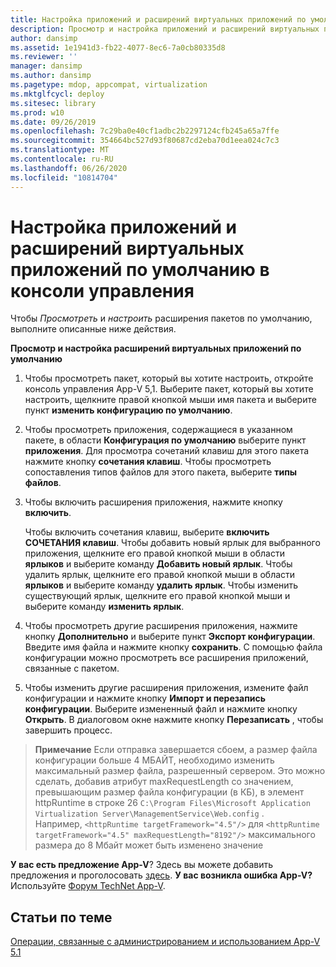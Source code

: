 ```yaml
---
title: Настройка приложений и расширений виртуальных приложений по умолчанию в консоли управления
description: Просмотр и настройка приложений и расширений виртуальных приложений по умолчанию с помощью консоли управления
author: dansimp
ms.assetid: 1e1941d3-fb22-4077-8ec6-7a0cb80335d8
ms.reviewer: ''
manager: dansimp
ms.author: dansimp
ms.pagetype: mdop, appcompat, virtualization
ms.mktglfcycl: deploy
ms.sitesec: library
ms.prod: w10
ms.date: 09/26/2019
ms.openlocfilehash: 7c29ba0e40cf1adbc2b2297124cfb245a65a7ffe
ms.sourcegitcommit: 354664bc527d93f80687cd2eba70d1eea024c7c3
ms.translationtype: MT
ms.contentlocale: ru-RU
ms.lasthandoff: 06/26/2020
ms.locfileid: "10814704"
---
```

#   Настройка приложений и расширений виртуальных приложений по умолчанию в консоли управления

Чтобы *Просмотреть* и *настроить* расширения пакетов по умолчанию, выполните описанные ниже действия.

**Просмотр и настройка расширений виртуальных приложений по умолчанию**

1.  Чтобы просмотреть пакет, который вы хотите настроить, откройте консоль управления App-V 5,1. Выберите пакет, который вы хотите настроить, щелкните правой кнопкой мыши имя пакета и выберите пункт **изменить конфигурацию по умолчанию**.

2.  Чтобы просмотреть приложения, содержащиеся в указанном пакете, в области **Конфигурация по умолчанию** выберите пункт **приложения**. Для просмотра сочетаний клавиш для этого пакета нажмите кнопку **сочетания клавиш**. Чтобы просмотреть сопоставления типов файлов для этого пакета, выберите **типы файлов**.

3.  Чтобы включить расширения приложения, нажмите кнопку **включить**.

    Чтобы включить сочетания клавиш, выберите **включить СОЧЕТАНИЯ клавиш**. Чтобы добавить новый ярлык для выбранного приложения, щелкните его правой кнопкой мыши в области **ярлыков** и выберите команду **Добавить новый ярлык**. Чтобы удалить ярлык, щелкните его правой кнопкой мыши в области **ярлыков** и выберите команду **удалить ярлык**. Чтобы изменить существующий ярлык, щелкните его правой кнопкой мыши и выберите команду **изменить ярлык**.

4.  Чтобы просмотреть другие расширения приложения, нажмите кнопку **Дополнительно** и выберите пункт **Экспорт конфигурации**. Введите имя файла и нажмите кнопку **сохранить**. С помощью файла конфигурации можно просмотреть все расширения приложений, связанные с пакетом.

5.  Чтобы изменить другие расширения приложения, измените файл конфигурации и нажмите кнопку **Импорт и перезапись конфигурации**. Выберите измененный файл и нажмите кнопку **Открыть**. В диалоговом окне нажмите кнопку **Перезаписать** , чтобы завершить процесс.

>**Примечание** Если отправка завершается сбоем, а размер файла конфигурации больше 4 МБАЙТ, необходимо изменить максимальный размер файла, разрешенный сервером. Это можно сделать, добавив атрибут maxRequestLength со значением, превышающим размер файла конфигурации (в КБ), в элемент httpRuntime в строке 26 `C:\Program Files\Microsoft Application Virtualization Server\ManagementService\Web.config` .  
Например, `<httpRuntime targetFramework="4.5"/>` для `<httpRuntime targetFramework="4.5" maxRequestLength="8192"/>` максимального размера до 8 Мбайт может быть изменено значение


**У вас есть предложение App-V**? Здесь вы можете добавить предложения и проголосовать [здесь](http://appv.uservoice.com/forums/280448-microsoft-application-virtualization). **У вас возникла ошибка App-V?** Используйте [Форум TechNet App-V](https://social.technet.microsoft.com/Forums/home?forum=mdopappv).

## Статьи по теме


[Операции, связанные с администрированием и использованием App-V 5.1](operations-for-app-v-51.md)

 

 





